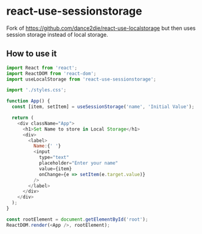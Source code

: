 # react-use-sessionstorage

Fork of https://github.com/dance2die/react-use-localstorage but then uses session storage instead of local storage.

## How to use it

```javascript
import React from 'react';
import ReactDOM from 'react-dom';
import useLocalStorage from 'react-use-sessionstorage';

import './styles.css';

function App() {
  const [item, setItem] = useSessionStorage('name', 'Initial Value');

  return (
    <div className="App">
      <h1>Set Name to store in Local Storage</h1>
      <div>
        <label>
          Name:{' '}
          <input
            type="text"
            placeholder="Enter your name"
            value={item}
            onChange={e => setItem(e.target.value)}
          />
        </label>
      </div>
    </div>
  );
}

const rootElement = document.getElementById('root');
ReactDOM.render(<App />, rootElement);
```
